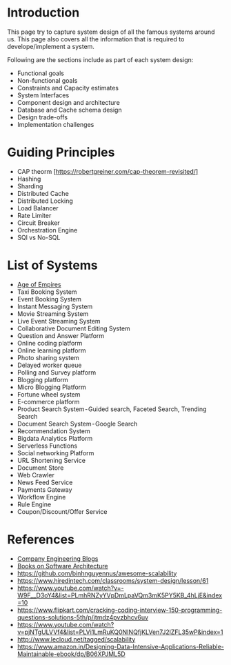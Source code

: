 # Introduction
This page try to capture system design of all the famous systems around us. This page also covers all the information that is required to develope/implement a system.

Following are the sections include as part of each system design:
- Functional goals
- Non-functional goals
- Constraints and Capacity estimates
- System Interfaces
- Component design and architecture
- Database and Cache schema design
- Design trade-offs
- Implementation challenges

# Guiding Principles
- CAP theorm [https://robertgreiner.com/cap-theorem-revisited/]
- Hashing
- Sharding
- Distributed Cache
- Distributed Locking
- Load Balancer
- Rate Limiter
- Circuit Breaker
- Orchestration Engine
- SQl vs No-SQL


# List of Systems
- [Age of Empires](https://github.com/nimesh-mittal/awesome-system-design/blob/master/systems/age_of_empires.md)
- Taxi Booking System
- Event Booking System
- Instant Messaging System
- Movie Streaming System
- Live Event Streaming System
- Collaborative Document Editing System
- Question and Answer Platform
- Online coding platform
- Online learning platform
- Photo sharing system
- Delayed worker queue
- Polling and Survey platform
- Blogging platform
- Micro Blogging Platform
- Fortune wheel system
- E-commerce platform
- Product Search System - Guided search, Faceted Search, Trending Search
- Document Search System - Google Search
- Recommendation System
- Bigdata Analytics Platform
- Serverless Functions
- Social networking Platform
- URL Shortening Service
- Document Store
- Web Crawler
- News Feed Service
- Payments Gateway
- Workflow Engine
- Rule Engine
- Coupon/Discount/Offer Service

# References
- [Company Engineering Blogs](https://github.com/nimesh-mittal/awesome-system-design/blob/master/company-engineering-blogs.md)
- [Books on Software Architecture](https://medium.com/@nvashanin/books-in-software-architecture-6ad974e524ce)
- https://github.com/binhnguyennus/awesome-scalability
- https://www.hiredintech.com/classrooms/system-design/lesson/61
- https://www.youtube.com/watch?v=-W9F__D3oY4&list=PLmhRNZyYVpDmLpaVQm3mK5PY5KB_4hLjE&index=10
- https://www.flipkart.com/cracking-coding-interview-150-programming-questions-solutions-5th/p/itmdz4pvzbhcv6uv
- https://www.youtube.com/watch?v=pjNTgULVVf4&list=PLVi1LmRuKQ0NINQfjKLVen7J2lZFL35wP&index=1
- http://www.lecloud.net/tagged/scalability
- https://www.amazon.in/Designing-Data-Intensive-Applications-Reliable-Maintainable-ebook/dp/B06XPJML5D
